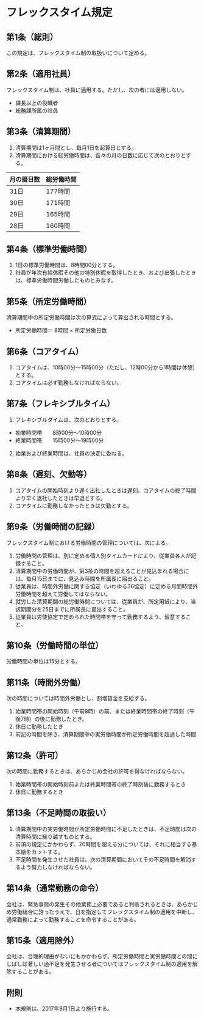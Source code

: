 # フレックスタイム規定

## 第1条（総則）
この規定は、フレックスタイム制の取扱いについて定める。

## 第2条（適用社員）
フレックスタイム制は、社員に適用する。ただし、次の者には適用しない。

- 課長以上の役職者
- 総務課所属の社員

## 第3条（清算期間）
1. 清算期間は1ヶ月間とし、毎月1日を起算日とする。
2. 清算期間における総労働時間は、各々の月の日数に応じて次のとおりとする。

| 月の暦日数 | 総労働時間 |
|------|--------|
| 31日 | 177時間 |
| 30日 | 171時間 |
| 29日 | 165時間 |
| 28日 | 160時間 |

## 第4条（標準労働時間）

1. 1日の標準労働時間は、8時間00分とする。
2. 社員が年次有給休暇その他の特別休暇を取得したとき、および出張したときは、標準労働時間労働したものとみなす。

## 第5条（所定労働時間）
清算期間中の所定労働時間は次の算式によって算出される時間とする。

- 所定労働時間＝ 8時間 × 所定労働日数

## 第6条（コアタイム）

1. コアタイムは、10時00分～15時00分（ただし、12時00分から1時間は休憩）とする。
2. コアタイムは必ず勤務しなければならない。

## 第7条（フレキシブルタイム）

1. フレキシブルタイムは、次のとおりとする。
  - 始業時間帯　　8時00分～10時00分
  - 終業時間帯　　15時00分～19時00分

2. 始業および終業時間は、社員の決定に委ねる。

## 第8条（遅刻、欠勤等）
1. コアタイムの開始時刻より遅く出社したときは遅刻、コアタイムの終了時間より早く退社したときは早退とする。
2. コアタイムに勤務しなかったときは欠勤とする。

## 第9条（労働時間の記録）

フレックスタイム制における労働時間の管理については、次による。

1. 労働時間の管理は、別に定める個人別タイムカードにより、従業員各人が記録すること。
2. 清算期間中の労働時間が、第3条の時間を超えることが見込まれる場合には、毎月15日までに、見込み時間を所属長に届出ること。
3. 従業員は、時間外労働に関する協定（いわゆる36協定）に定める月間時間外労働時間を超えて労働してはならない。
4. 就労した清算期間の総労働時間については、従業員が、所定用紙により、当該期間分を25日までに所属長に提出すること。
5. 従業員は労使協定で定められた時間帯を守って勤務するよう、留意すること。

## 第10条（労働時間の単位）

労働時間の単位は15分とする。

## 第11条（時間外労働）

次の時間については時間外労働とし、割増賃金を支給する。

1. 始業時間帯の開始時刻（午前8時）の前、または終業時間帯の終了時刻（午後7時）の後に勤務したとき。
2. 休日に勤務したとき
3. 前記の時間を除き、清算期間中の実労働時間が所定労働時間を超過した時間

## 第12条（許可）

次の時間に勤務するときは、あらかじめ会社の許可を得なければならない。

1. 始業時間帯の開始時刻前または終業時間帯の終了時刻後に勤務するとき
2. 休日に勤務するとき

## 第13条（不足時間の取扱い）

1. 清算期間中の実労働時間が所定労働時間に不足したときは、不足時間は次の清算時間に繰り越すものとする。
2. 前項の規定にかかわらず、20時間を超える分については、それに相当する基本給をカットする。
3. 不足時間を発生させた社員は、次の清算期間においてその不足時間を解消するよう努力しなければならない。

## 第14条（通常勤務の命令）

会社は、緊急事態の発生その他業務上必要であると判断されるときは、あらかじめ労働組合に諮ったうえで、日を指定してフレックスタイム制の適用を中断し、通常勤務によって勤務することを命令することがある。

## 第15条（適用除外）

会社は、合理的理由がないにもかかわらず、所定労働時間と実労働時間との間にしばしば著しい過不足を発生させる者についてはフレックスタイム制の適用を解除することがある。

## 附則

* 本規則は、2017年9月1日より施行する。
